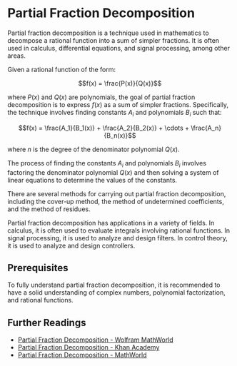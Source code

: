 # Partial Fraction Decomposition

Partial fraction decomposition is a technique used in mathematics to decompose a rational function into a sum of simpler fractions. It is often used in calculus, differential equations, and signal processing, among other areas.

Given a rational function of the form:

$$f(x) = \frac{P(x)}{Q(x)}$$

where $P(x)$ and $Q(x)$ are polynomials, the goal of partial fraction decomposition is to express $f(x)$ as a sum of simpler fractions. Specifically, the technique involves finding constants $A_i$ and polynomials $B_i$ such that:

$$f(x) = \frac{A_1}{B_1(x)} + \frac{A_2}{B_2(x)} + \cdots + \frac{A_n}{B_n(x)}$$

where $n$ is the degree of the denominator polynomial $Q(x)$.

The process of finding the constants $A_i$ and polynomials $B_i$ involves factoring the denominator polynomial $Q(x)$ and then solving a system of linear equations to determine the values of the constants.

There are several methods for carrying out partial fraction decomposition, including the cover-up method, the method of undetermined coefficients, and the method of residues.

Partial fraction decomposition has applications in a variety of fields. In calculus, it is often used to evaluate integrals involving rational functions. In signal processing, it is used to analyze and design filters. In control theory, it is used to analyze and design controllers.

## Prerequisites

To fully understand partial fraction decomposition, it is recommended to have a solid understanding of complex numbers, polynomial factorization, and rational functions.

## Further Readings

- [Partial Fraction Decomposition - Wolfram MathWorld](http://mathworld.wolfram.com/PartialFractionDecomposition.html)
- [Partial Fraction Decomposition - Khan Academy](https://www.khanacademy.org/math/ap-calculus-bc/bc-integration-new/bc-techniques-integration-calc/v/partial-fraction-decomposition)
- [Partial Fraction Decomposition - MathWorld](http://mathworld.wolfram.com/PartialFractionDecomposition.html)
